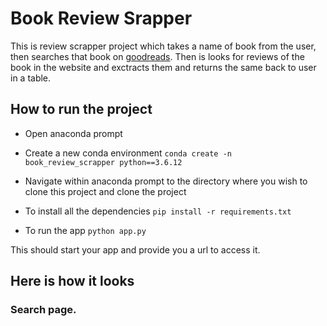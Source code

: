 # Book Review Srapper

This is review scrapper project which takes a name of book from the user, then searches that book on [goodreads](https://www.goodreads.com/). Then is looks for reviews of the 
book in the website and exctracts them and returns the same back to user in a table.

## How to run the project

- Open anaconda prompt

- Create a new conda environment
    `conda create -n book_review_scrapper python==3.6.12`
    
- Navigate within anaconda prompt to the directory where you wish to clone this project and clone the project

- To install all the dependencies
    `pip install -r requirements.txt`
    
- To run the app
    `python app.py`
    
This should start your app and provide you a url to access it.

## Here is how it looks

### Search page.

  
    
